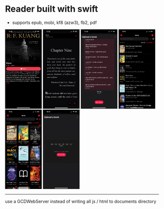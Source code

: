 #  Reader built with swift

- supports epub, mobi, kf8 (azw3), fb2, pdf

<p float="left">
  <img src="/Screenshots/bookDetails.PNG?raw=true" width="120"/> 
  <img src="/Screenshots/reader.PNG?raw=true" width="120" />
  <img src="/Screenshots/addedBooks.PNG?raw=true" width="120" />
  <img src="/Screenshots/list.JPEG?raw=true" width="120" />
  <img src="/Screenshots/grid.JPEG?raw=true" width="120" />
  <img src="/Screenshots/upload.PNG?raw=true" width="120" />
</p>

---
use a GCDWebServer instead of writing all js / html to documents directory 
  
